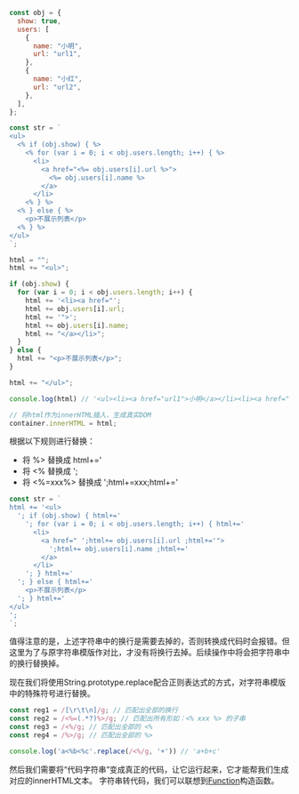 ```javascript
const obj = {
  show: true,
  users: [
    {
      name: "小明",
      url: "url1",
    },
    {
      name: "小红",
      url: "url2",
    },
  ],
};

const str = `
<ul>
  <% if (obj.show) { %>
    <% for (var i = 0; i < obj.users.length; i++) { %>
      <li>
        <a href="<%= obj.users[i].url %>">
          <%= obj.users[i].name %>
        </a>
      </li>
    <% } %>
  <% } else { %>
    <p>不展示列表</p>
  <% } %>
</ul>
`;
```

```javascript
html = "";
html += "<ul>";

if (obj.show) {
  for (var i = 0; i < obj.users.length; i++) {
    html += '<li><a href="';
    html += obj.users[i].url;
    html += '">';
    html += obj.users[i].name;
    html += "</a></li>";
  }
} else {
  html += "<p>不展示列表</p>";
}

html += "</ul>";

console.log(html) // '<ul><li><a href="url1">小明</a></li><li><a href="url2">小红</a></li></ul>'

// 将html作为innerHTML插入，生成真实DOM
container.innerHTML = html;
```
根据以下规则进行替换：
- 将 %> 替换成  html+='
- 将 <% 替换成 ';
- 将 <%=xxx%> 替换成 ';html+=xxx;html+='

```javascript
const str = `
html += '<ul>
  '; if (obj.show) { html+='
    '; for (var i = 0; i < obj.users.length; i++) { html+='
      <li>
        <a href=" ';html+= obj.users[i].url ;html+='">
          ';html+= obj.users[i].name ;html+='
        </a>
      </li>
    '; } html+='
  '; } else { html+='
    <p>不展示列表</p>
  '; } html+='
</ul>
';
`;
```
值得注意的是，上述字符串中的换行是需要去掉的，否则转换成代码时会报错。但这里为了与原字符串模版作对比，才没有将换行去掉。后续操作中将会把字符串中的换行替换掉。

现在我们将使用String.prototype.replace配合正则表达式的方式，对字符串模版中的特殊符号进行替换。

```javascript
const reg1 = /[\r\t\n]/g; // 匹配出全部的换行
const reg2 = /<%=(.*?)%>/g; // 匹配出所有形如：<% xxx %> 的子串
const reg3 = /<%/g; // 匹配出全部的 <%
const reg4 = /%>/g; // 匹配出全部的 %>

console.log('a<%b<%c'.replace(/<%/g, '+')) // 'a+b+c'
```


然后我们需要将“代码字符串”变成真正的代码，让它运行起来，它才能帮我们生成对应的innerHTML文本。
字符串转代码，我们可以联想到[Function](https://developer.mozilla.org/zh-CN/docs/Web/JavaScript/Reference/Global_Objects/Function/Function)构造函数。


